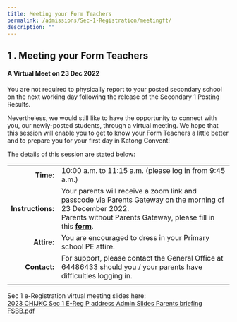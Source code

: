 ```yaml
---
title: Meeting your Form Teachers
permalink: /admissions/Sec-1-Registration/meetingft/
description: ""
---
```

## 1 \. Meeting your Form Teachers

#### A Virtual Meet on 23 Dec 2022

You are not required to physically report to your posted secondary school on the next working day following the release of the Secondary 1 Posting Results.

Nevertheless, we would still like to have the opportunity to connect with you, our newly-posted students, through a virtual meeting. We hope that this session will enable you to get to know your Form Teachers a little better and to prepare you for your first day in Katong Convent!

The details of this session are stated below:

|  |  |
|---:|---|
| **Time:** | 10:00 a.m. to 11:15 a.m. (please log in from 9:45 a.m.) |
| **Instructions:** | Your parents will receive a zoom link and passcode via Parents Gateway on the morning of 23 December 2022.<br>Parents without Parents Gateway, please fill in this [**form**](https://go.gov.sg/welcome-to-kc-2023). |
| **Attire:** | You are encouraged to dress in your Primary school PE attire. |
| **Contact:** | For support, please contact the General Office at 64486433 should you / your parents have difficulties logging in. |
|  |  |

Sec 1 e-Registration virtual meeting slides here:<br>
[2023 CHIJKC Sec 1 E-Reg P address Admin Slides Parents briefing FSBB.pdf](/files/2023%20CHIJKC%20Sec%201%20E-Reg%20P%20address%20%20Admin%20Slides%20Parents%20briefing%20FSBB.pdf)